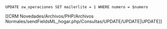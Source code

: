 `UPDATE sw_operaciones SET mailerlite = 1 WHERE numero = $numero`

[[CRM Novedades/Archivos/PHP/Archivos Normales/sendFieldsML_hogar.php/Consultas/UPDATE/UPDATE|UPDATE]]